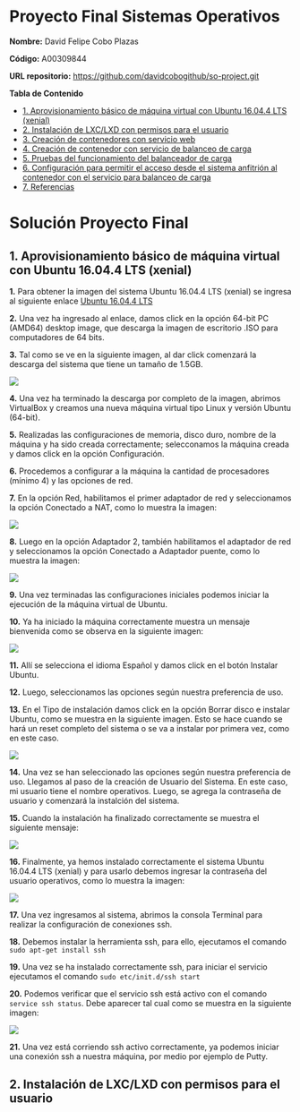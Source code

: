# Proyecto Final Sistemas Operativos

**Nombre:** David Felipe Cobo Plazas

**Código:** A00309844

**URL repositorio:** https://github.com/davidcobogithub/so-project.git

**Tabla de Contenido**

  - [1. Aprovisionamiento básico de máquina virtual con Ubuntu 16.04.4 LTS (xenial)]()
  - [2. Instalación de LXC/LXD con permisos para el usuario]()
  - [3. Creación de contenedores con servicio web]()
  - [4. Creación de contenedor con servicio de balanceo de carga]()
  - [5. Pruebas del funcionamiento del balanceador de carga]()
  - [6. Configuración para permitir el acceso desde el sistema anfitrión al contenedor con el servicio para balanceo de carga]()
  - [7. Referencias]()

# Solución Proyecto Final

##  1. Aprovisionamiento básico de máquina virtual con Ubuntu 16.04.4 LTS (xenial)
 
**1.** Para obtener la imagen del sistema Ubuntu 16.04.4 LTS (xenial) se ingresa al siguiente enlace [Ubuntu 16.04.4 LTS](http://releases.ubuntu.com/16.04/)

**2.** Una vez ha ingresado al enlace, damos click en la opción 64-bit PC (AMD64) desktop image, que descarga la imagen de escritorio .ISO para computadores de 64 bits.

**3.** Tal como se ve en la siguiente imagen, al dar click comenzará la descarga del sistema que tiene un tamaño de 1.5GB. 

![](imagenes/a1.jpg)

**4.** Una vez ha terminado la descarga por completo de la imagen, abrimos VirtualBox y creamos una nueva máquina virtual tipo Linux y versión Ubuntu (64-bit).

**5.** Realizadas las configuraciones de memoria, disco duro, nombre de la máquina y ha sido creada correctamente; selecconamos la máquina creada y damos click en la opción Configuración.

**6.** Procedemos a configurar a la máquina la cantidad de procesadores (mínimo 4) y las opciones de red.

**7.** En la opción Red, habilitamos el primer adaptador de red y seleccionamos la opción Conectado a NAT, como lo muestra la imagen:

![](imagenes/a2.jpg)

**8.** Luego en la opción Adaptador 2, también habilitamos el adaptador de red y seleccionamos la opción Conectado a Adaptador puente, como lo muestra la imagen:

![](imagenes/a3.jpg)

**9.** Una vez terminadas las configuraciones iniciales podemos iniciar la ejecución de la máquina virtual de Ubuntu.

**10.** Ya ha iniciado la máquina correctamente muestra un mensaje bienvenida como se observa en la siguiente imagen:

![](imagenes/a4.png)

**11.** Allí se selecciona el idioma Español y damos click en el botón Instalar Ubuntu.

**12.** Luego, seleccionamos las opciones según nuestra preferencia de uso.

**13.** En el Tipo de instalación damos click en la opción Borrar disco e instalar Ubuntu, como se muestra en la siguiente imagen. Esto se hace cuando se hará un reset completo del sistema o se va a instalar por primera vez, como en este caso.

![](imagenes/a5.png)

**14.** Una vez se han seleccionado las opciones según nuestra preferencia de uso. Llegamos al paso de la creación de Usuario del Sistema. En este caso, mi usuario tiene el nombre operativos. Luego, se agrega la contraseña de usuario y comenzará la instalción del sistema.

**15.** Cuando la instalación ha finalizado correctamente se muestra el siguiente mensaje:

![](imagenes/a6.PNG)

**16.** Finalmente, ya hemos instalado correctamente el sistema Ubuntu 16.04.4 LTS (xenial) y para usarlo debemos ingresar la contraseña del usuario operativos, como lo muestra la imagen:

![](imagenes/a7.PNG)

**17.** Una vez ingresamos al sistema, abrimos la consola Terminal para realizar la configuración de conexiones ssh.

**18.** Debemos instalar la herramienta ssh, para ello, ejecutamos el comando ```sudo apt-get install ssh``` 

**19.** Una vez se ha instalado correctamente ssh, para iniciar el servicio ejecutamos el comando ```sudo etc/init.d/ssh start```

**20.** Podemos verificar que el servicio ssh está activo con el comando ```service ssh status```. Debe aparecer tal cual como se muestra en la siguiente imagen: 

![](imagenes/b1.jpg)

**21.** Una vez está corriendo ssh activo correctamente, ya podemos iniciar una conexión ssh a nuestra máquina, por medio por ejemplo de Putty.

##  2. Instalación de LXC/LXD con permisos para el usuario
